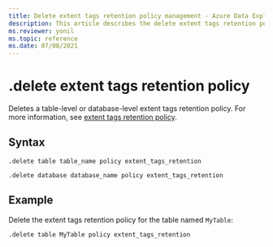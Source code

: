 ```yaml
---
title: Delete extent tags retention policy management - Azure Data Explorer
description: This article describes the delete extent tags retention policy command in Azure Data Explorer.
ms.reviewer: yonil
ms.topic: reference
ms.date: 07/08/2021
---
```

# .delete extent tags retention policy

Deletes a table-level or database-level extent tags retention policy. For more information, see [extent tags retention policy](extent-tags-retention-policy.md).

## Syntax

```kusto
.delete table table_name policy extent_tags_retention

.delete database database_name policy extent_tags_retention
```

## Example

Delete the extent tags retention policy for the table named `MyTable`:

```kusto
.delete table MyTable policy extent_tags_retention
```
